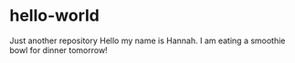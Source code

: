 # hello-world
Just another repository
Hello my name is Hannah. 
I am eating a smoothie bowl for dinner tomorrow!
